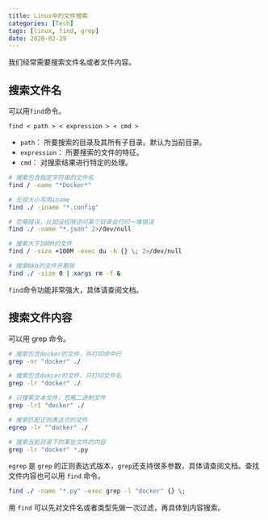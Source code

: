 ```yaml
---
title: Linux中的文件搜索
categories: [Tech]
tags: [linux, find, grep]
date: 2020-02-29
---
```


我们经常需要搜索文件名或者文件内容。

<!-- more -->

## 搜索文件名

可以用`find`命令。

```
find < path > < expression > < cmd >
```

- `path`： 所要搜索的目录及其所有子目录。默认为当前目录。
- `expression`： 所要搜索的文件的特征。
- `cmd`： 对搜索结果进行特定的处理。

```bash
# 搜索包含指定字符串的文件名
find / -name "*Docker*"

# 无视大小写用iname
find ./ -iname "*.config"

# 忽略错误，比如没权限访问某个目录会打印一堆错误
find ./ -name "*.json" 2>/dev/null

# 搜索大于100M的文件
find / -size +100M -exec du -h {} \; 2>/dev/null

# 搜索0kb的文件并删除
find ./ -size 0 | xargs rm -f &
```

`find`命令功能非常强大，具体请查阅文档。

## 搜索文件内容

可以用 grep 命令。

```bash
# 搜索包含docker的文件，并打印命中行
grep -nr "docker" ./

# 搜索包含dokcer的文件，只打印文件名
grep -lr "docker" ./

# 只搜索文本文件，忽略二进制文件
grep -lrI "docker" ./

# 搜索匹配正则表达式的文件
egrep -lr "^docker" ./

# 搜索当前目录下的某些文件的内容
grep -lr "docker" *.py
```

`egrep` 是 `grep` 的正则表达式版本，`grep`还支持很多参数，具体请查阅文档。查找文件内容也可以用 `find` 命令。

```bash
find ./ -name "*.py" -exec grep -l "docker" {} \;
```

用 `find` 可以先对文件名或者类型先做一次过滤，再具体到内容搜索。
